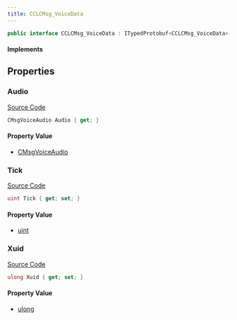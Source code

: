 ```yaml
---
title: CCLCMsg_VoiceData
---
```


```csharp
public interface CCLCMsg_VoiceData : ITypedProtobuf<CCLCMsg_VoiceData>, INativeHandle, INetMessage<CCLCMsg_VoiceData>, IDisposable
```

#### Implements

## Properties

### Audio

[Source Code](https://github.com/swiftly-solution/swiftlys2/blob/beta/managed/src/SwiftlyS2.Generated/Protobufs/Interfaces/CCLCMsg_VoiceData.cs#L18)

```csharp
CMsgVoiceAudio Audio { get; }
```

#### Property Value

- [CMsgVoiceAudio](/docs/api/shared/protobufdefinitions/cmsgvoiceaudio)

### Tick

[Source Code](https://github.com/swiftly-solution/swiftlys2/blob/beta/managed/src/SwiftlyS2.Generated/Protobufs/Interfaces/CCLCMsg_VoiceData.cs#L24)

```csharp
uint Tick { get; set; }
```

#### Property Value

- [uint](https://learn.microsoft.com/dotnet/api/system.uint32)

### Xuid

[Source Code](https://github.com/swiftly-solution/swiftlys2/blob/beta/managed/src/SwiftlyS2.Generated/Protobufs/Interfaces/CCLCMsg_VoiceData.cs#L21)

```csharp
ulong Xuid { get; set; }
```

#### Property Value

- [ulong](https://learn.microsoft.com/dotnet/api/system.uint64)

